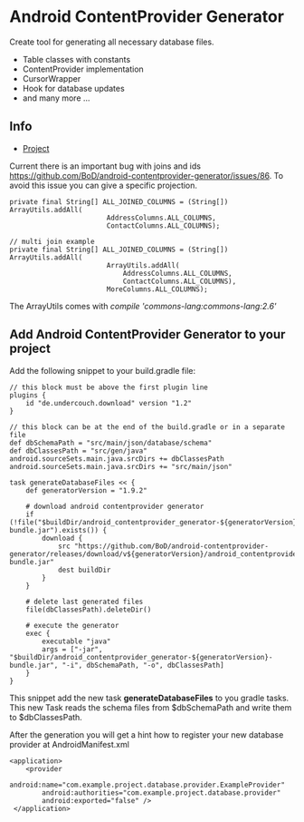 # Android ContentProvider Generator

Create tool for generating all necessary database files.

* Table classes with constants
* ContentProvider implementation
* CursorWrapper
* Hook for database updates
* and many more ...

## Info

* [Project](https://github.com/BoD/android-contentprovider-generator)

Current there is an important bug with joins and ids <https://github.com/BoD/android-contentprovider-generator/issues/86>.
To avoid this issue you can give a specific projection.

    private final String[] ALL_JOINED_COLUMNS = (String[]) ArrayUtils.addAll(
                            AddressColumns.ALL_COLUMNS,
                            ContactColumns.ALL_COLUMNS);

    // multi join example
    private final String[] ALL_JOINED_COLUMNS = (String[]) ArrayUtils.addAll(
                            ArrayUtils.addAll(
                                AddressColumns.ALL_COLUMNS,
                                ContactColumns.ALL_COLUMNS),
                            MoreColumns.ALL_COLUMNS);

The ArrayUtils comes with *compile 'commons-lang:commons-lang:2.6'*

## Add Android ContentProvider Generator to your project

Add the following snippet to your build.gradle file:

    // this block must be above the first plugin line
    plugins {
        id "de.undercouch.download" version "1.2"
    }

    // this block can be at the end of the build.gradle or in a separate file
    def dbSchemaPath = "src/main/json/database/schema"
    def dbClassesPath = "src/gen/java"
    android.sourceSets.main.java.srcDirs += dbClassesPath
    android.sourceSets.main.java.srcDirs += "src/main/json"

    task generateDatabaseFiles << {
        def generatorVersion = "1.9.2"

        # download android contentprovider generator
        if (!file("$buildDir/android_contentprovider_generator-${generatorVersion}-bundle.jar").exists()) {
            download {
                src "https://github.com/BoD/android-contentprovider-generator/releases/download/v${generatorVersion}/android_contentprovider_generator-${generatorVersion}-bundle.jar"
                dest buildDir
            }
        }

        # delete last generated files
        file(dbClassesPath).deleteDir()

        # execute the generator
        exec {
            executable "java"
            args = ["-jar", "$buildDir/android_contentprovider_generator-${generatorVersion}-bundle.jar", "-i", dbSchemaPath, "-o", dbClassesPath]
        }
    }

This snippet add the new task **generateDatabaseFiles** to you gradle tasks.
This new Task reads the schema files from $dbSchemaPath and write them to $dbClassesPath.

After the generation you will get a hint how to register your new database provider at AndroidManifest.xml

    <application>
        <provider
            android:name="com.example.project.database.provider.ExampleProvider"
            android:authorities="com.example.project.database.provider"
            android:exported="false" />
     </application>